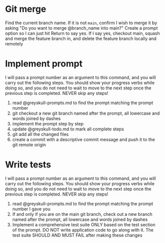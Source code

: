 # Git merge

Find the current branch name. If it is not `main`, confirm I wish to merge it by asking "Do you want to merge @branch_name into main?" Create a prompt option so I can just hit Return to say yes. If I say yes, checkout main, squash and merge the feature branch in, and delete the feature branch locally and remotely

# Implement prompt

I will pass a prompt number as an argument to this command, and you will carry out the following steps. You should show your progress verbs while doing so, and you do not need to wait to move to the next step once the previous step is completed. NEVER skip any steps!

1. read @greyskull-prompts.md to find the prompt matching the prompt number
2. git checkout a new git branch named after the prompt, all lowercase and words joined by dashes
3. implement the prompt step by step
4. update @greyskull-todo.md to mark all complete steps
5. git add all the changed files
6. create a commit with a descriptive commit message and push it to the git remote origin

# Write tests

I will pass a prompt number as an argument to this command, and you will carry out the following steps. You should show your progress verbs while doing so, and you do not need to wait to move to the next step once the previous step is completed. NEVER skip any steps!

1. read @greyskull-prompts.md to find the prompt matching the prompt number I gave you
2. If and only if you are on the main git branch, check out a new branch named after the prompt, all lowercase and words joined by dashes
3. Implement a comprehensive test suite ONLY based on the test section of the prompt. DO NOT write application code to go along with it. The test suite SHOULD AND MUST FAIL after making these changes
